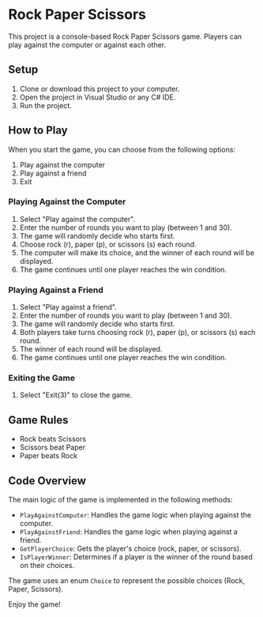 # Rock Paper Scissors

This project is a console-based Rock Paper Scissors game. Players can play against the computer or against each other.

## Setup

1. Clone or download this project to your computer.
2. Open the project in Visual Studio or any C# IDE.
3. Run the project.

## How to Play

When you start the game, you can choose from the following options:

1. Play against the computer
2. Play against a friend
3. Exit

### Playing Against the Computer

1. Select "Play against the computer".
2. Enter the number of rounds you want to play (between 1 and 30).
3. The game will randomly decide who starts first.
4. Choose rock (r), paper (p), or scissors (s) each round.
5. The computer will make its choice, and the winner of each round will be displayed.
6. The game continues until one player reaches the win condition.

### Playing Against a Friend

1. Select "Play against a friend".
2. Enter the number of rounds you want to play (between 1 and 30).
3. The game will randomly decide who starts first.
4. Both players take turns choosing rock (r), paper (p), or scissors (s) each round.
5. The winner of each round will be displayed.
6. The game continues until one player reaches the win condition.

### Exiting the Game

1. Select "Exit(3)" to close the game.

## Game Rules

- Rock beats Scissors
- Scissors beat Paper
- Paper beats Rock

## Code Overview

The main logic of the game is implemented in the following methods:

- `PlayAgainstComputer`: Handles the game logic when playing against the computer.
- `PlayAgainstFriend`: Handles the game logic when playing against a friend.
- `GetPlayerChoice`: Gets the player's choice (rock, paper, or scissors).
- `IsPlayerWinner`: Determines if a player is the winner of the round based on their choices.

The game uses an enum `Choice` to represent the possible choices (Rock, Paper, Scissors).

Enjoy the game!

